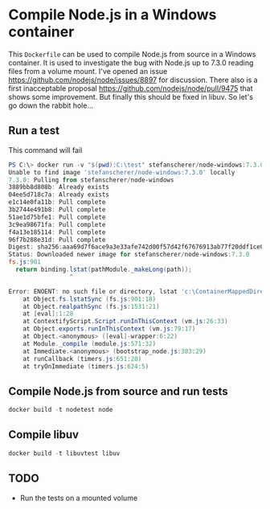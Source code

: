 # Compile Node.js in a Windows container

This `Dockerfile` can be used to compile Node.js from source in a Windows container.
It is used to investigate the bug with Node.js up to 7.3.0 reading files from
a volume mount. I've opened an issue https://github.com/nodejs/node/issues/8897 for discussion.
There also is a first inacceptable proposal https://github.com/nodejs/node/pull/9475 that shows some improvement. But finally this should be fixed in libuv. So let's go down the rabbit hole...

## Run a test

This command will fail

```powershell
PS C:\> docker run -v "$(pwd):C:\test" stefanscherer/node-windows:7.3.0 node -p "const fs=require('fs'); fs.realpathSync('c:/test')"
Unable to find image 'stefanscherer/node-windows:7.3.0' locally
7.3.0: Pulling from stefanscherer/node-windows
3889bb8d808b: Already exists
04ee5d718c7a: Already exists
e1c14e0fa11b: Pull complete
3b2744e491b8: Pull complete
51ae1d75bfe1: Pull complete
3c9ea98671fa: Pull complete
f4a13e185114: Pull complete
96f7b288e31d: Pull complete
Digest: sha256:aaa69d7f6ace9a3e33afe742d00f57d42f67676913ab77f20ddf1ce038efdbed
Status: Downloaded newer image for stefanscherer/node-windows:7.3.0
fs.js:901
  return binding.lstat(pathModule._makeLong(path));
                 ^

Error: ENOENT: no such file or directory, lstat 'c:\ContainerMappedDirectories'
    at Object.fs.lstatSync (fs.js:901:18)
    at Object.realpathSync (fs.js:1531:21)
    at [eval]:1:28
    at ContextifyScript.Script.runInThisContext (vm.js:26:33)
    at Object.exports.runInThisContext (vm.js:79:17)
    at Object.<anonymous> ([eval]-wrapper:6:22)
    at Module._compile (module.js:571:32)
    at Immediate.<anonymous> (bootstrap_node.js:383:29)
    at runCallback (timers.js:651:20)
    at tryOnImmediate (timers.js:624:5)
```

## Compile Node.js from source and run tests

```powershell
docker build -t nodetest node
```

## Compile libuv

```powershell
docker build -t libuvtest libuv
```

## TODO

* Run the tests on a mounted volume
